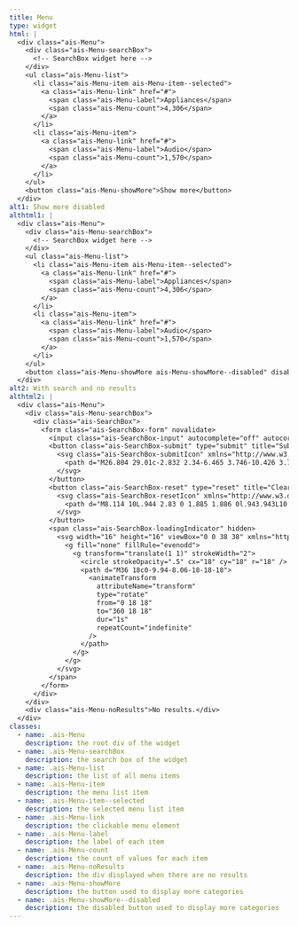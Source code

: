 ```yaml
---
title: Menu
type: widget
html: |
  <div class="ais-Menu">
    <div class="ais-Menu-searchBox">
      <!-- SearchBox widget here -->
    </div>
    <ul class="ais-Menu-list">
      <li class="ais-Menu-item ais-Menu-item--selected">
        <a class="ais-Menu-link" href="#">
          <span class="ais-Menu-label">Appliances</span>
          <span class="ais-Menu-count">4,306</span>
        </a>
      </li>
      <li class="ais-Menu-item">
        <a class="ais-Menu-link" href="#">
          <span class="ais-Menu-label">Audio</span>
          <span class="ais-Menu-count">1,570</span>
        </a>
      </li>
    </ul>
    <button class="ais-Menu-showMore">Show more</button>
  </div>
alt1: Show more disabled
althtml1: |
  <div class="ais-Menu">
    <div class="ais-Menu-searchBox">
      <!-- SearchBox widget here -->
    </div>
    <ul class="ais-Menu-list">
      <li class="ais-Menu-item ais-Menu-item--selected">
        <a class="ais-Menu-link" href="#">
          <span class="ais-Menu-label">Appliances</span>
          <span class="ais-Menu-count">4,306</span>
        </a>
      </li>
      <li class="ais-Menu-item">
        <a class="ais-Menu-link" href="#">
          <span class="ais-Menu-label">Audio</span>
          <span class="ais-Menu-count">1,570</span>
        </a>
      </li>
    </ul>
    <button class="ais-Menu-showMore ais-Menu-showMore--disabled" disabled>Show more</button>
  </div>
alt2: With search and no results
althtml2: |
  <div class="ais-Menu">
    <div class="ais-Menu-searchBox">
      <div class="ais-SearchBox">
        <form class="ais-SearchBox-form" novalidate>
          <input class="ais-SearchBox-input" autocomplete="off" autocorrect="off" autocapitalize="off" placeholder="Search for products" spellcheck="false" maxlength="512" type="search" value="" />
          <button class="ais-SearchBox-submit" type="submit" title="Submit the search query.">
            <svg class="ais-SearchBox-submitIcon" xmlns="http://www.w3.org/2000/svg" width="10" height="10" viewBox="0 0 40 40">
              <path d="M26.804 29.01c-2.832 2.34-6.465 3.746-10.426 3.746C7.333 32.756 0 25.424 0 16.378 0 7.333 7.333 0 16.378 0c9.046 0 16.378 7.333 16.378 16.378 0 3.96-1.406 7.594-3.746 10.426l10.534 10.534c.607.607.61 1.59-.004 2.202-.61.61-1.597.61-2.202.004L26.804 29.01zm-10.426.627c7.323 0 13.26-5.936 13.26-13.26 0-7.32-5.937-13.257-13.26-13.257C9.056 3.12 3.12 9.056 3.12 16.378c0 7.323 5.936 13.26 13.258 13.26z"></path>
            </svg>
          </button>
          <button class="ais-SearchBox-reset" type="reset" title="Clear the search query." hidden>
            <svg class="ais-SearchBox-resetIcon" xmlns="http://www.w3.org/2000/svg" viewBox="0 0 20 20" width="10" height="10">
              <path d="M8.114 10L.944 2.83 0 1.885 1.886 0l.943.943L10 8.113l7.17-7.17.944-.943L20 1.886l-.943.943-7.17 7.17 7.17 7.17.943.944L18.114 20l-.943-.943-7.17-7.17-7.17 7.17-.944.943L0 18.114l.943-.943L8.113 10z"></path>
            </svg>
          </button>
          <span class="ais-SearchBox-loadingIndicator" hidden>
            <svg width="16" height="16" viewBox="0 0 38 38" xmlns="http://www.w3.org/2000/svg" stroke="#444" class="ais-SearchBox-loadingIcon">
              <g fill="none" fillRule="evenodd">
                <g transform="translate(1 1)" strokeWidth="2">
                  <circle strokeOpacity=".5" cx="18" cy="18" r="18" />
                  <path d="M36 18c0-9.94-8.06-18-18-18">
                    <animateTransform
                      attributeName="transform"
                      type="rotate"
                      from="0 18 18"
                      to="360 18 18"
                      dur="1s"
                      repeatCount="indefinite"
                    />
                  </path>
                </g>
              </g>
            </svg>
          </span>
        </form>
      </div>
    </div>
    <div class="ais-Menu-noResults">No results.</div>
  </div>
classes:
  - name: .ais-Menu
    description: the root div of the widget
  - name: .ais-Menu-searchBox
    description: the search box of the widget
  - name: .ais-Menu-list
    description: the list of all menu items
  - name: .ais-Menu-item
    description: the menu list item
  - name: .ais-Menu-item--selected
    description: the selected menu list item
  - name: .ais-Menu-link
    description: the clickable menu element
  - name: .ais-Menu-label
    description: the label of each item
  - name: .ais-Menu-count
    description: the count of values for each item
  - name: .ais-Menu-noResults
    description: the div displayed when there are no results
  - name: .ais-Menu-showMore
    description: the button used to display more categories
  - name: .ais-Menu-showMore--disabled
    description: the disabled button used to display more categories
---
```

